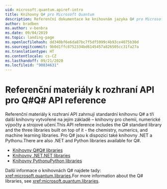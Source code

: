 ```yaml
---
uid: microsoft.quantum.apiref-intro
title: Knihovny Q# pro Microsoft Quantum
description: Referenční dokumentace ke knihovnám jazyka Q# pro Microsoft Quantum
author: bradben
ms.author: v-benbra
ms.date: 09/04/2019
ms.topic: landing-page
ms.openlocfilehash: dd340bf6e6da87bc7f5df5999c4b93ce4075b30d
ms.sourcegitcommit: 9b0d1ffc8752334bd6145457a826505cc31fa27a
ms.translationtype: HT
ms.contentlocale: cs-CZ
ms.lasthandoff: 09/21/2020
ms.locfileid: "90834631"
---
```

# <a name="q-api-reference"></a><span data-ttu-id="40f85-103">Referenční materiály k rozhraní API pro Q#</span><span class="sxs-lookup"><span data-stu-id="40f85-103">Q# API reference</span></span> #

<span data-ttu-id="40f85-104">Referenční materiály k rozhraní API zahrnují standardní knihovnu Q# a tři další knihovny vytvořené na jejím základě – knihovny pro chemii, numerické výpočty a strojové učení.</span><span class="sxs-lookup"><span data-stu-id="40f85-104">This API reference includes the Q# standard library and the three libraries built on top of it - the chemistry, numerics, and machine learning libraries.</span></span> <span data-ttu-id="40f85-105">Pro Q# jsou k dispozici také knihovny .NET a Pythonu.</span><span class="sxs-lookup"><span data-stu-id="40f85-105">There are also .NET and Python libraries available for Q#.</span></span>

- [<span data-ttu-id="40f85-106">Knihovny Q#</span><span class="sxs-lookup"><span data-stu-id="40f85-106">Q# libraries</span></span>](xref:microsoft.quantum.qsharplibintro)
- [<span data-ttu-id="40f85-107">Knihovny .NET</span><span class="sxs-lookup"><span data-stu-id="40f85-107">.NET libraries</span></span>](xref:microsoft.quantum.dotnetlibsintro)
- [<span data-ttu-id="40f85-108">Knihovny Pythonu</span><span class="sxs-lookup"><span data-stu-id="40f85-108">Python libraries</span></span>](https://docs.microsoft.com/python/qsharp-core/qsharp)

<span data-ttu-id="40f85-109">Další informace o knihovnách Q# najdete tady: <xref:microsoft.quantum.libraries>.</span><span class="sxs-lookup"><span data-stu-id="40f85-109">For more information about the Q# libraries, see <xref:microsoft.quantum.libraries>.</span></span>
